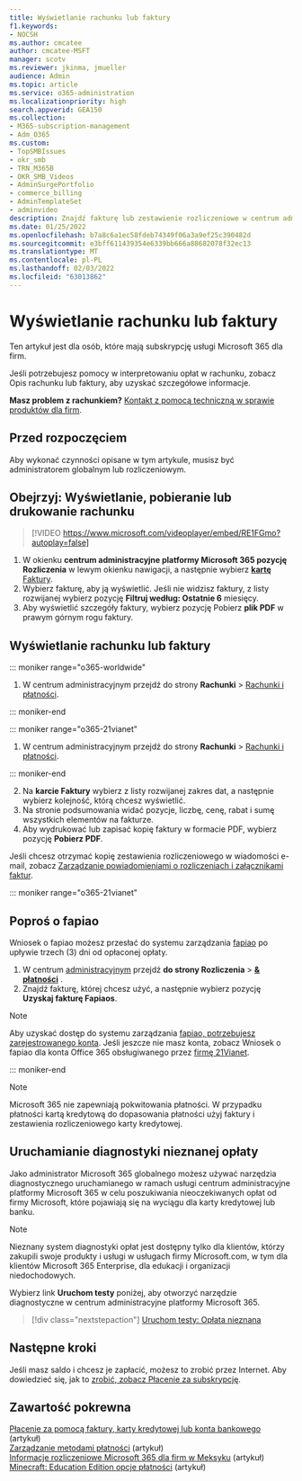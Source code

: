 ```yaml
---
title: Wyświetlanie rachunku lub faktury
f1.keywords:
- NOCSH
ms.author: cmcatee
author: cmcatee-MSFT
manager: scotv
ms.reviewer: jkinma, jmueller
audience: Admin
ms.topic: article
ms.service: o365-administration
ms.localizationpriority: high
search.appverid: GEA150
ms.collection:
- M365-subscription-management
- Adm_O365
ms.custom:
- TopSMBIssues
- okr_smb
- TRN_M365B
- OKR_SMB_Videos
- AdminSurgePortfolio
- commerce_billing
- AdminTemplateSet
- adminvideo
description: Znajdź fakturę lub zestawienie rozliczeniowe w centrum administracyjnym platformy Microsoft 365. Możesz również zapisać i wydrukować kopię rachunku.
ms.date: 01/25/2022
ms.openlocfilehash: b7a8c6a1ec58fdeb74349f06a3a9ef25c390482d
ms.sourcegitcommit: e3bff611439354e6339bb666a88682078f32ec13
ms.translationtype: MT
ms.contentlocale: pl-PL
ms.lasthandoff: 02/03/2022
ms.locfileid: "63013862"
---
```

# <a name="view-your-bill-or-invoice"></a>Wyświetlanie rachunku lub faktury

Ten artykuł jest dla osób, które mają subskrypcję usługi Microsoft 365 dla firm.
  
Jeśli potrzebujesz pomocy w interpretowaniu opłat w rachunku, zobacz Opis rachunku lub faktury, [](understand-your-invoice2.md) aby uzyskać szczegółowe informacje.
  
**Masz problem z rachunkiem?** [Kontakt z pomocą techniczną w sprawie produktów dla firm](../../admin/get-help-support.md).

## <a name="before-you-begin"></a>Przed rozpoczęciem

Aby wykonać czynności opisane w tym artykule, musisz być administratorem globalnym lub rozliczeniowym.
  
## <a name="watch-view-download-or-print-your-bill"></a>Obejrzyj: Wyświetlanie, pobieranie lub drukowanie rachunku

> [!VIDEO https://www.microsoft.com/videoplayer/embed/RE1FGmo?autoplay=false]

1. W okienku **centrum administracyjne platformy Microsoft 365 pozycję Rozliczenia** w lewym okienku nawigacji, a następnie wybierz <a href="https://go.microsoft.com/fwlink/p/?linkid=2102895" target="_blank">**kartę** Faktury</a>.
1. Wybierz fakturę, aby ją wyświetlić. Jeśli nie widzisz faktury, z listy rozwijanej wybierz pozycję **Filtruj według: Ostatnie 6** miesięcy.
1. Aby wyświetlić szczegóły faktury, wybierz pozycję Pobierz **plik PDF** w prawym górnym rogu faktury.

## <a name="view-a-bill-or-invoice"></a>Wyświetlanie rachunku lub faktury

::: moniker range="o365-worldwide"

1. W centrum administracyjnym przejdź do strony **Rachunki** \> <a href="https://go.microsoft.com/fwlink/p/?linkid=2102895" target="_blank">Rachunki i płatności</a>.

::: moniker-end

::: moniker range="o365-21vianet"

1. W centrum administracyjnym przejdź do strony **Rachunki** \> <a href="https://go.microsoft.com/fwlink/p/?linkid=2127421" target="_blank">Rachunki i płatności</a>.

::: moniker-end

2. Na **karcie Faktury** wybierz z listy rozwijanej zakres dat, a następnie wybierz kolejność, którą chcesz wyświetlić.
3. Na stronie podsumowania widać pozycje, liczbę, cenę, rabat i sumę wszystkich elementów na fakturze.
4. Aby wydrukować lub zapisać kopię faktury w formacie PDF, wybierz pozycję **Pobierz PDF**.

Jeśli chcesz otrzymać kopię zestawienia rozliczeniowego w wiadomości e-mail, zobacz [Zarządzanie powiadomieniami o rozliczeniach i załącznikami faktur](manage-billing-notifications.md).

::: moniker range="o365-21vianet"

## <a name="request-a-fapiao"></a>Poproś o fapiao

Wniosek o fapiao możesz przesłać do systemu zarządzania [fapiao](https://go.microsoft.com/fwlink/p/?linkid=837465) po upływie trzech (3) dni od opłaconej opłaty.

1. W centrum <a href="https://go.microsoft.com/fwlink/p/?linkid=850627" target="_blank">administracyjnym</a> przejdź **do strony Rozliczenia** > <a href="https://go.microsoft.com/fwlink/p/?linkid=2127421" target="_blank">**& płatności**</a> .
2. Znajdź fakturę, której chcesz użyć, a następnie wybierz pozycję **Uzyskaj fakturę Fapiaos**.

> [!NOTE]
>
> Aby uzyskać dostęp do systemu zarządzania [fapiao, potrzebujesz zarejestrowanego konta](https://go.microsoft.com/fwlink/p/?linkid=837465). Jeśli jeszcze nie masz konta, zobacz Wniosek o fapiao dla konta Office 365 obsługiwanego przez [firmę 21Vianet](../../admin/services-in-china/apply-for-a-fapiao.md).

::: moniker-end

> [!NOTE]
>
> Microsoft 365 nie zapewniają pokwitowania płatności.
> W przypadku płatności kartą kredytową do dopasowania płatności użyj faktury i zestawienia rozliczeniowego karty kredytowej.

## <a name="run-the-unknown-charge-diagnostic"></a>Uruchamianie diagnostyki nieznanej opłaty

Jako administrator Microsoft 365 globalnego możesz używać narzędzia diagnostycznego uruchamianego w ramach usługi centrum administracyjne platformy Microsoft 365 w celu poszukiwania nieoczekiwanych opłat od firmy Microsoft, które pojawiają się na wyciągu dla karty kredytowej lub banku.

> [!NOTE]
> Nieznany system diagnostyki opłat jest dostępny tylko dla klientów, którzy zakupili swoje produkty i usługi w usługach firmy Microsoft.com, w tym dla klientów Microsoft 365 Enterprise, dla edukacji i organizacji niedochodowych.

Wybierz link **Uruchom testy** poniżej, aby otworzyć narzędzie diagnostyczne w centrum administracyjne platformy Microsoft 365.

>[!div class="nextstepaction"]
>[Uruchom testy: Opłata nieznana](https://aka.ms/PillarUnknownCharge)

## <a name="next-steps"></a>Następne kroki

Jeśli masz saldo i chcesz je zapłacić, możesz to zrobić przez Internet. Aby dowiedzieć się, jak to [zrobić, zobacz Płacenie za subskrypcję](pay-for-your-subscription.md).

## <a name="related-content"></a>Zawartość pokrewna

[Płacenie za pomocą faktury, karty kredytowej lub konta bankowego](pay-for-your-subscription.md) (artykuł) \
[Zarządzanie metodami płatności](manage-payment-methods.md) (artykuł) \
[Informacje rozliczeniowe Microsoft 365 dla firm w Meksyku](mexico-billing-info.md) (artykuł) \
[Minecraft: Education Edition opcje płatności](/education/windows/school-get-minecraft) (artykuł)
